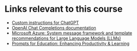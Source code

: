 # Links relevant to this course

- [Custom instructions for ChatGPT](https://help.openai.com/en/articles/8096356-custom-instructions-for-chatgpt)
- [OpenAI Chat Completions documentation](https://platform.openai.com/docs/guides/gpt/chat-completions-api)
- [Microsoft Azure: System message framework and template recommendations for Large Language Models (LLMs)](https://learn.microsoft.com/en-us/azure/ai-services/openai/concepts/system-message)
- [Prompts for Education: Enhancing Productivity & Learning](https://github.com/microsoft/prompts-for-edu/tree/main)
